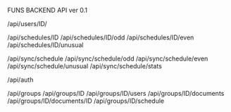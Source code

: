 FUNS BACKEND API ver 0.1

/api/users/ID/

/api/schedules/ID
/api/schedules/ID/odd
/api/schedules/ID/even
/api/schedules/ID/unusual

/api/sync/schedule
/api/sync/schedule/odd
/api/sync/schedule/even
/api/sync/schedule/unusual
/api/sync/schedule/stats

/api/auth

/api/groups
/api/groups/ID
/api/groups/ID/users
/api/groups/ID/documents
/api/groups/ID/documents/ID
/api/groups/ID/schedule



